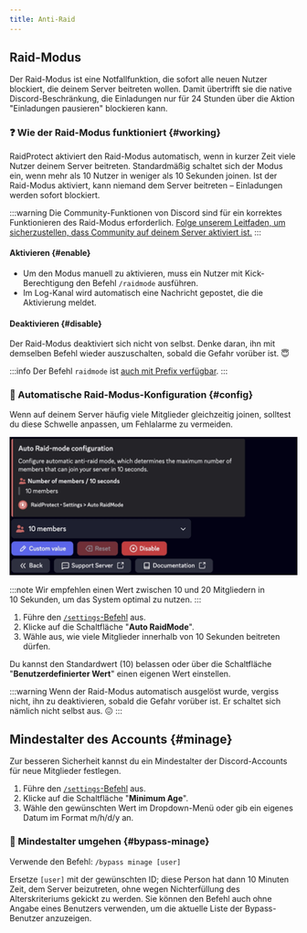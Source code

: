```yaml
---
title: Anti-Raid
---
```


## Raid-Modus

Der Raid-Modus ist eine Notfallfunktion, die sofort alle neuen Nutzer blockiert, die deinem Server beitreten wollen. Damit übertrifft sie die native Discord-Beschränkung, die Einladungen nur für 24 Stunden über die Aktion "Einladungen pausieren" blockieren kann.

### ❓ Wie der Raid-Modus funktioniert {#working}

RaidProtect aktiviert den Raid-Modus automatisch, wenn in kurzer Zeit viele Nutzer deinem Server beitreten. Standardmäßig schaltet sich der Modus ein, wenn mehr als 10 Nutzer in weniger als 10 Sekunden joinen. Ist der Raid-Modus aktiviert, kann niemand dem Server beitreten – Einladungen werden sofort blockiert.

:::warning
Die Community-Funktionen von Discord sind für ein korrektes Funktionieren des Raid-Modus erforderlich. [Folge unserem Leitfaden, um sicherzustellen, dass Community auf deinem Server aktiviert ist.](../guides/community.md)
:::

#### Aktivieren {#enable}

- Um den Modus manuell zu aktivieren, muss ein Nutzer mit Kick-Berechtigung den Befehl `/raidmode` ausführen.
- Im Log-Kanal wird automatisch eine Nachricht gepostet, die die Aktivierung meldet.

#### Deaktivieren {#disable}

Der Raid-Modus deaktiviert sich nicht von selbst. Denke daran, ihn mit demselben Befehl wieder auszuschalten, sobald die Gefahr vorüber ist. 😇

:::info
Der Befehl `raidmode` ist [auch mit Prefix verfügbar](../guides/prefix.md).
:::

### 🚨 Automatische Raid-Modus-Konfiguration {#config}

Wenn auf deinem Server häufig viele Mitglieder gleichzeitig joinen, solltest du diese Schwelle anpassen, um Fehlalarme zu vermeiden.

![Screenshot der Einstellungen für den automatischen Raid-Modus](../../../../en/docusaurus-plugin-content-docs/current/assets/rp-settings-raid-mode.webp)

:::note
Wir empfehlen einen Wert zwischen 10 und 20 Mitgliedern in 10 Sekunden, um das System optimal zu nutzen.
:::

1. Führe den [`/settings`-Befehl](../setup.md#settings) aus.
2. Klicke auf die Schaltfläche "**Auto RaidMode**".
3. Wähle aus, wie viele Mitglieder innerhalb von 10 Sekunden beitreten dürfen.

Du kannst den Standardwert (10) belassen oder über die Schaltfläche "**Benutzerdefinierter Wert**" einen eigenen Wert einstellen.

:::warning
Wenn der Raid-Modus automatisch ausgelöst wurde, vergiss nicht, ihn zu deaktivieren, sobald die Gefahr vorüber ist. Er schaltet sich nämlich nicht selbst aus. 😖
:::

## Mindestalter des Accounts {#minage}

Zur besseren Sicherheit kannst du ein Mindestalter der Discord-Accounts für neue Mitglieder festlegen.

1. Führe den [`/settings`-Befehl](../setup.md#settings) aus.
2. Klicke auf die Schaltfläche "**Minimum Age**".
3. Wähle den gewünschten Wert im Dropdown-Menü oder gib ein eigenes Datum im Format m/h/d/y an.

### 🎂 Mindestalter umgehen {#bypass-minage}

Verwende den Befehl: ```/bypass minage [user]```

Ersetze `[user]` mit der gewünschten ID; diese Person hat dann 10 Minuten Zeit, dem Server beizutreten, ohne wegen Nichterfüllung des Alterskriteriums gekickt zu werden. Sie können den Befehl auch ohne Angabe eines Benutzers verwenden, um die aktuelle Liste der Bypass-Benutzer anzuzeigen.
